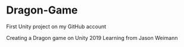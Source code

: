# Dragon-Game
First Unity project on my GitHub account

Creating a Dragon game on Unity 2019 
Learning from Jason Weimann 

